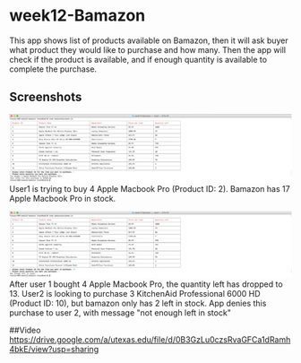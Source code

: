 # week12-Bamazon
This app shows list of products available on Bamazon, then it will ask buyer what product they would like to purchase and how many. Then the app will check if the product is available, and if enough quantity is available to complete the purchase.

## Screenshots
![alt text](Assets/ss1.png "User1")
User1 is trying to buy 4 Apple Macbook Pro (Product ID: 2). Bamazon has 17 Apple Macbook Pro in stock.

![alt text](Assets/ss2.png "User2")
After user 1 bought 4 Apple Macbook Pro, the quantity left has dropped to 13. User2 is looking to purchase 3 KitchenAid Professional 6000 HD (Product ID: 10), but bamazon only has 2 left in stock. App denies this purchase to user 2, with message "not enough left in stock"

##Video
https://drive.google.com/a/utexas.edu/file/d/0B3GzLu0czsRvaGFCa1dRamh4bkE/view?usp=sharing
